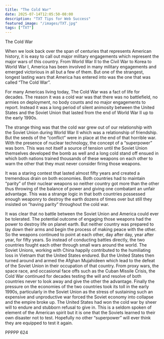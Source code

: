 ```yaml
---
title: "The Cold War"
date: 2025-07-14T12:05:50-08:00
description: "TXT Tips for Web Success"
featured_image: "/images/TXT.jpg"
tags: ["TXT"]
---
```


The Cold War

When we look back over the span of centuries that represents American history, it is easy to call out major military engagements which represent the major wars of this country.  From World War II to the Civil War to Korea to World War I, America has been involved in many military engagements and emerged victorious in all but a few of them.  But one of the strangest, longest lasting wars that America has entered into was the one that was called “The Cold War”.

For many Americas living today, The Cold War was a fact of life for decades.  The reason it was a cold war was that there was no battlefield, no armies on deployment, no body counts and no major engagements to report.  Instead it was a long period of silent animosity between the United States and the Soviet Union that lasted from the end of World War II up to the early 1990s.  

The strange thing was that the cold war grew out of our relationship with the Soviet Union during World War II which was a relationship of friendship.  But the seeds of the “conflict” were in place at the end of that horrible war.  With the presence of nuclear technology, the concept of a “superpower” was born.  This was not itself a source of tension until the Soviet Union themselves developed the bomb as  well and a long cold stand off ensued in which both nations trained thousands of these weapons on each other to warn the other that they must never consider firing those weapons.  

It was a staring contest that lasted almost fifty years and created a tremendous drain on both economies.  Both countries had to maintain “parity” of their nuclear weapons so neither country got more than the other thus throwing of the balance of power and giving one combatant an unfair advantage.  This was a strange logic in that both countries possessed enough weaponry to destroy the earth dozens of times over but still they insisted on “having parity” throughout the cold war.

It was clear that no battle between the Soviet Union and America could ever be tolerated.  The potential outcome of engaging those weapons had the power to destroy life on planet earth.  But neither country was prepared to lay down their arms and begin the process of making peace with the other.  So the weapons continued to point at each other, day after day, year after year, for fifty years.
So instead of conducting battles directly, the two countries fought each other through small wars around the world.  The Soviet Unions, working with China happily contributed to the humiliating loss in Vietnam that the United States endured.  But the United States then turned around and armed the Afghan Mujahideen which lead to the defeat of the Soviet Union in their occupation of that country.  From proxy wars, the space race, and occasional face offs such as the Cuban Missile Crisis, the Cold War continued for decades testing the will and resolve of both countries never to look away and give the other the advantage.
Finally the pressure on the economies of the two countries took its toll in the early 1990s, particularly in the Soviet Union as the stress of sustaining such an expensive and unproductive war forced the Soviet economy into collapse and the empire broke up.  The United States had won the cold war by sheer will to endure and stubborn refusal to give in.  This is a seldom spoken of element of the American spirit but it is one that the Soviets learned to their own disaster not to test.  Hopefully no other “superpower” will ever think they are equipped to test it again.

PPPPP 624



